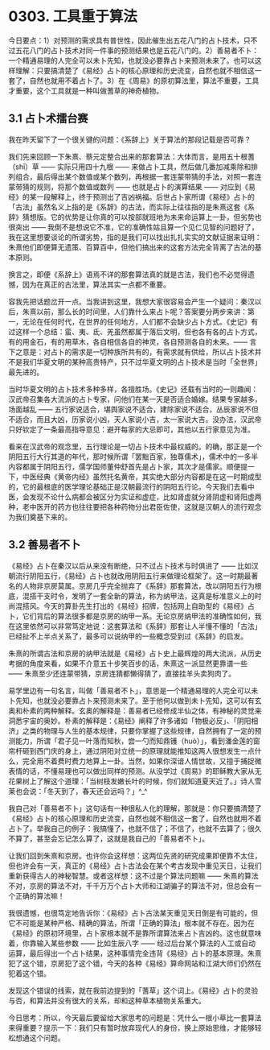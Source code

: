 # 0303. 工具重于算法

今日要点：1）对预测的需求具有普世性，因此催生出五花八门的占卜技术，只不过五花八门的占卜技术对同一件事的预测结果也是五花八门的。2）善易者不卜：一个精通易理的人完全可以未卜先知，也就没必要靠占卜来预测未来了。也可以这样理解：只要搞清楚了《易经》占卜的核心原理和历史流变，自然也就不相信这一套了，自然也就用不着占卜了。3）在《周易》的原初算法里，算法不重要，工具才重要，这个工具就是一种叫做蓍草的神奇植物。

## 3.1 占卜术擂台赛

我在昨天留下了一个很关键的问题：《系辞上》关于算法的那段记载是否可靠？

我们先来回顾一下朱熹、蔡元定整合出来的那套算法：大体而言，是用五十根蓍（shī）草 —— 实际只用四十九根 —— 来做占卜工具，然后做几番加减乘除和排列组合，最后得出某个数值或某个数列，再根据一套连蒙带猜的手法，对照一套连蒙带猜的规则，将那个数值或数列 —— 也就是占卜的演算结果 —— 对应到《易经》的某一段解释上，终于预测出了吉凶祸福。后世占卜家所谓《易经》占卜的「古法」虽然名义上指的是《系辞》的古法，而实际上往往指的是朱熹这套《系辞》猜想版。它的优势是让你真的可以按部就班地为未来命运算上一卦，但劣势也很突出 —— 我倒不是想说它不准，它的准确性姑且算一个见仁见智的问题好了，我在这里想要谈论的所谓劣势，指的是我们可以找出扎扎实实的文献证据来证明：朱熹他们即便算无遗策、百算百中，但他们搞出来的这套方法完全背离了古法的基本原则。

换言之，即便《系辞上》语焉不详的那套算法真的就是古法，我们也不必觉得遗憾，因为在真正的古法里，算法其实一点都不重要。

容我先把话题岔开一点。当我讲到这里，我想大家很容易会产生一个疑问：秦汉以后，朱熹以前，那么长的时间里，人们靠什么来占卜呢？答案要分两步来讲：第一，无论在任何时代，在世界的任何地方，人们都不会缺少占卜方式。《史记》有过这样一个总结：蛮、夷、氐、羌虽然都属于落后文明，但也各有各的占卜方式，有的用金石，有的用草木，各自相信各自的神灵，各自预测各自的未来。—— 言下之意是：对占卜的需求是一切种族所共有的，有需求就有供给，所以占卜技术并不是我们华夏文明的某种高贵特产，只不过华夏文明的占卜技术是当时「全世界」最先进的。

当时华夏文明的占卜技术多种多样，各擅胜场。《史记》还载有当时的一则趣闻：汉武帝召集各大流派的占卜专家，问他们在某一天是否适合婚嫁。结果专家越多，场面越乱 —— 五行家说适合，堪舆家说不适合，建除家说不适合，丛辰家说不但不适合，而且大凶，历家说小凶，天人家说小吉，太一家说大吉。没办法，汉武帝只好钦定了一条最高指导意见：避开每家的大忌即可，其他以五行家意见为准。

看来在汉武帝的观念里，五行理论是一切占卜技术中最权威的。的确，那正是一个阴阳五行大行其道的年代，那时候所谓「罢黜百家，独尊儒术」，儒术中的一多半内容都属于阴阳五行，儒学国师董仲舒首先是占卜家，其次才是儒家。顺便提一下，中医经典《黄帝内经》虽然托名黄帝，其实绝大部分内容都是在这一时期成型的，它的最根底的医学理论基础正是汉朝最流行的阴阳五行论。今天我们去看中医，会发现不论什么病都会被区分为实证和虚症，比如肾虚就分肾阴虚和肾阳虚两种，老中医开的药方也往往要把各种药物分出君臣佐使，这就是汉朝人的流行观念为我们奠基下来的。

## 3.2 善易者不卜

《易经》占卜在秦汉以后从来没有断绝，只不过占卜技术与时俱进了 —— 比如汉朝流行阴阳五行，《易经》占卜也就改用阴阳五行来做理论框架了。这一时期最著名的人物非京房莫属。京房几乎完全抛弃了《系辞》那套算法，改以阴阳五行为根底，混搭干支时令，发明了一套全新的算法，称为纳甲法，这真是标准意义上的时尚混搭风。今天的算卦先生打出的《易经》招牌，包括网上自助型的《易经》占卜，它们背后的算法很多都是京房的纳甲一系。无论京房纳甲法的准确性如何，我在这里依然可以非常笃定地说：这套算法和《系辞》那套让人半懂不懂的「古法」已经扯不上半点关系了，最多可以说纳甲的一些概念受到过《系辞》的启发。

朱熹的所谓古法和京房的纳甲法就是《易经》占卜史上最辉煌的两大流派，从历史考据的角度来看，如果不介意五十步笑百步的话，朱熹这一派显然更靠谱一些 —— 朱熹至少还连蒙带猜，京房连猜都懒得猜了，直接挂羊头卖狗肉了。

易学里边有一句名言，叫做「善易者不卜」，意思是一个精通易理的人完全可以未卜先知，也就没必要靠占卜来预测未来了。至于他何以做到未卜先知，这可以有玄奥和朴素的两种解释。玄奥的解释是：善易者已经修成半仙之体，有神秘的灵觉来洞悉宇宙的奥妙。朴素的解释是：《易经》阐释了许多诸如「物极必反」、「阴阳相济」之类的物理与人生的基本规律，只要你掌握了这些规律，自然拥有了一定的预测能力，所谓「君子见一叶落而知秋，尝一勺而知鼎镬（huò）」，看到潘金莲的窗帘杆砸到西门庆的身上，通过阴阳对立统一的原理就能推知这两人很想发生一点什么，完全用不着费时费力地算上一卦。当然，如果你深谙人情世故，又擅于捕捉微表情的话，不懂易理也可以做出同样的预测。从没学过《周易》的耶稣教大家从无花果树上了解这个道理：「当树枝发嫩长叶的时候，你们就知道夏天近了。」诗人雪莱也会说：「冬天到了，春天还会远吗？」^_^

我自己对「善易者不卜」这句话有一种很私人化的理解，那就是：你只要搞清楚了《易经》占卜的核心原理和历史流变，自然也就不相信这一套了，自然也就用不着占卜了。举我自己的例子：我搞懂了，也就不信了；不信了，也就不去算了；很久不算了，甚至会忘记怎么算了，这就是我自己的「善易者不卜」。

让我们回到朱熹和京房。也许你会这样想：这两位先贤的研究成果即便靠不太住，但也许会有一天，真正的《易经》占卜古法会在某个考古发现中重见天日，让我们重新获得古人的神秘智慧。或者这样想：这不过是个算法问题嘛 —— 朱熹的算法不对，京房的算法不对，千千万万个占卜大师和江湖骗子的算法不对，但总会有一个正确的算法嘛！

我很遗憾，也很笃定地告诉你：《易经》占卜古法某天重见天日倒是有可能的，但它不可能是某种严格、精确的算法，所谓「正确的算法」根本就不存在。因为在《易经》的原初环境里，占卜家根本就不是靠所谓算法来占卜吉凶的。这也就意味着，你靠输入某些参数 —— 比如生辰八字 —— 经过后台某个算法的人工或自动运算，最后得出一个占卜结果，这种事情完全违背《易经》占卜的基本原理。朱熹犯了这个错，京房犯了这个错，今天的各种《易经》算命网站和江湖大师们仍然在犯着这个错。

发现这个错误的线索，就在我前边提到的「蓍草」这个词上。《易经》占卜的灵验与否，和算法并没有很大的关系，却和这种草本植物关系重大。

今日思考：所以，今天最后要留给大家思考的问题是：凭什么一根小草比一套算法来得重要？提示一下：我们只有暂时放弃现代人的身份，换上原始思维，才能够轻松想通这个问题。